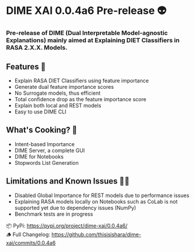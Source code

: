 # DIME XAI 0.0.4a6 Pre-release 👽
### Pre-release of DIME (Dual Interpretable Model-agnostic Explanations) mainly aimed at Explaining DIET Classifiers in RASA 2.X.X. Models.

## Features 🦄

- Explain RASA DIET Classifiers using feature importance
- Generate dual feature importance scores
- No Surrogate models, thus efficient
- Total confidence drop as the feature importance score
- Explain both local and REST models
- Easy to use DIME CLI

## What's Cooking? 🍪

- Intent-based Importance 
- DIME Server, a complete GUI
- DIME for Notebooks
- Stopwords List Generation

## Limitations and Known Issues 🤏🏽

- Disabled Global Importance for REST models due to performance issues
- Explaining RASA models locally on Notebooks such as CoLab is not supported yet due to dependency issues (NumPy)
- Benchmark tests are in progress

📦 PyPi: https://pypi.org/project/dime-xai/0.0.4a6/  
🪵 Full Changelog: https://github.com/thisisishara/dime-xai/commits/0.0.4a6